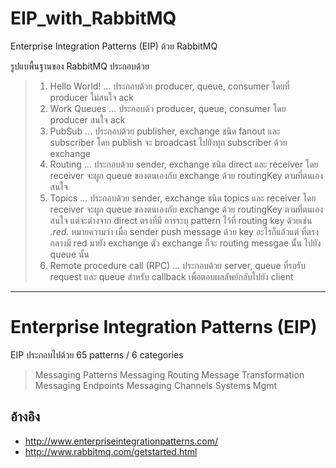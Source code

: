 # EIP_with_RabbitMQ
Enterprise Integration Patterns (EIP) ด้วย RabbitMQ

รูปแบพื้นฐานของ RabbitMQ ประกอบด้วย
> 1. Hello World! ... ประกอบด้วย producer, queue, consumer โดยที่ producer ไม่สนใจ ack
> 2. Work Queues ... ประกอบด้ว producer, queue, consumer โดย producer สนใจ ack
> 3. PubSub ... ประกอบด้วย publisher, exchange ชนิด fanout และ subscriber โดย publish จะ broadcast ไปยังทุก subscriber ด้วย exchange
> 4. Routing ... ประกอบด้วย sender,  exchange ชนิด direct และ receiver โดย receiver จะผูก queue ของตนเองกับ exchange ด้วย routingKey ตามที่ตนเองสนใจ
> 5. Topics ... ประกอบด้วย sender,  exchange ชนิด topics และ receiver โดย receiver จะผูก queue ของตนเองกับ exchange ด้วย routingKey ตามที่ตนเองสนใจ แต่จะต่างจาก direct ตรงที่มี การระบุ pattern ไว้ที่ routing key ด้วยเช่น *.red.* หมายความว่า เมื่อ sender push message  ด้วย key อะไรก็แล้วแต่ ที่ตรงกลางมี red มายัง exchange ตัว exchange ก็จะ routing messgae นั้น ไปยัง queue นั้น
> 6. Remote procedure call (RPC) ... ประกอบด้วย server, queue ที่รอรับ request และ queue สำหรับ callback เพื่อตอบผลลัพย์กลับไปยัง client

----------

# Enterprise Integration Patterns (EIP)

EIP ประกอบไปด้วย 65 patterns / 6 categories

> Messaging Patterns
> Messaging Routing
> Message Transformation
> Messaging Endpoints
> Messaging Channels
> Systems Mgmt

## อ้างอิง
- http://www.enterpriseintegrationpatterns.com/
- http://www.rabbitmq.com/getstarted.html
